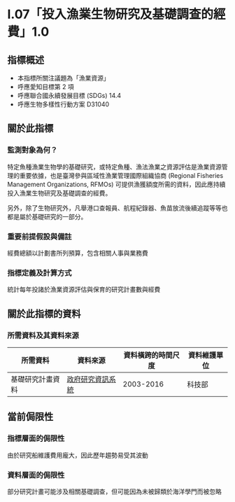 # I.07「投入漁業生物研究及基礎調查的經費」1.0


## 指標概述

* 本指標所關注議題為「漁業資源」
* 呼應愛知目標第 2 項
* 呼應聯合國永續發展目標 (SDGs) 14.4
* 呼應生物多樣性行動方案 D31040


<script type="text/javascript" src="http://cdn.mathjax.org/mathjax/latest/MathJax.js?config=TeX-AMS-MML_HTMLorMML"></script>


## 關於此指標



### 監測對象為何？

特定魚種漁業生物學的基礎研究，或特定魚種、漁法漁業之資源評估是漁業資源管理的重要依據，也是臺灣參與區域性漁業管理國際組織協商 (Regional Fisheries Management Organizations, RFMOs) 可提供漁獲額度所需的資料，因此應持續投入漁業生物研究及基礎調查的經費。

另外，除了生物研究外，凡舉港口查報員、航程紀錄器、魚苗放流後續追蹤等等也都是屬於基礎研究的一部分。


### 重要前提假設與備註

經費總額以計劃書所列預算，包含相關人事與業務費

### 指標定義及計算方式

統計每年投諸於漁業資源評估與保育的研究計畫數與經費 

## 關於此指標的資料

### 所需資料及其資料來源

| 所需資料 | 資料來源 | 資料橫跨的時間尺度 | 資料維護單位 |
|-----|-----|-----|-----|
| 基礎研究計畫資料 | [政府研究資訊系統](https://www.grb.gov.tw/index) | 2003-2016 | 科技部 |




## 當前侷限性

### 指標層面的侷限性

由於研究船維護費用龐大，因此歷年趨勢易受其波動

### 資料層面的侷限性

部分研究計畫可能涉及相關基礎調查，但可能因為未被歸類於海洋學門而被忽略



